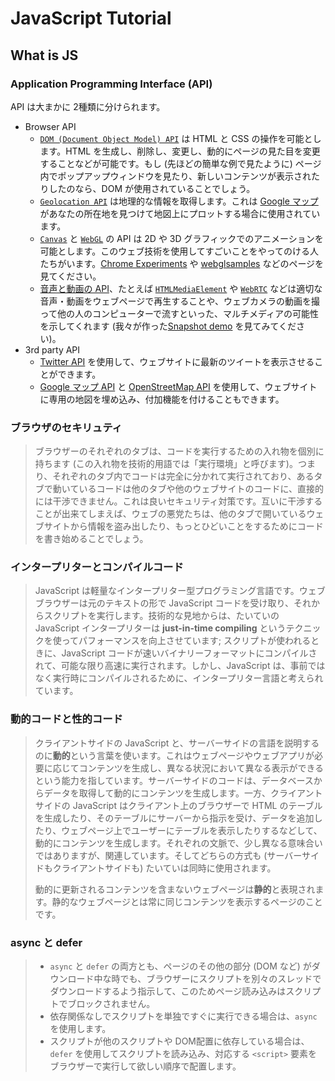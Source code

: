 # JavaScript Tutorial

## What is JS

### Application Programming Interface (API)

API は大まかに 2種類に分けられます。

- Browser API
  - [`DOM (Document Object Model) API`](https://developer.mozilla.org/ja/docs/Web/API/Document_Object_Model) は HTML と CSS の操作を可能とします。HTML を生成し、削除し、変更し、動的にページの見た目を変更することなどが可能です。もし (先ほどの簡単な例で見たように) ページ内でポップアップウィンドウを見たり、新しいコンテンツが表示されたりしたのなら、DOM が使用されていることでしょう。
  - [`Geolocation API`](https://developer.mozilla.org/ja/docs/Web/API/Geolocation) は地理的な情報を取得します。これは [Google マップ](https://www.google.com/maps)があなたの所在地を見つけて地図上にプロットする場合に使用されています。
  - [`Canvas`](https://developer.mozilla.org/ja/docs/Web/API/Canvas_API) と [`WebGL`](https://developer.mozilla.org/ja/docs/Web/API/WebGL_API) の API は 2D や 3D グラフィックでのアニメーションを可能とします。このウェブ技術を使用してすごいことをやってのける人たちがいます。[Chrome Experiments](https://www.chromeexperiments.com/webgl) や [webglsamples](https://webglsamples.org/) などのページを見てください。
  - [音声と動画の API](https://developer.mozilla.org/ja/docs/Web/Apps/Fundamentals/Audio_and_video_delivery)、たとえば [`HTMLMediaElement`](https://developer.mozilla.org/ja/docs/Web/API/HTMLMediaElement) や [`WebRTC`](https://developer.mozilla.org/ja/docs/Web/API/WebRTC_API) などは適切な音声・動画をウェブページで再生することや、ウェブカメラの動画を撮って他の人のコンピューターで流すといった、マルチメディアの可能性を示してくれます (我々が作った[Snapshot demo](http://chrisdavidmills.github.io/snapshot/) を見てみてください)。
- 3rd party API
  - [Twitter API](https://dev.twitter.com/overview/documentation) を使用して、ウェブサイトに最新のツイートを表示させることができます。
  - [Google マップ API](https://developers.google.com/maps/) と [OpenStreetMap API](https://wiki.openstreetmap.org/wiki/API) を使用して、ウェブサイトに専用の地図を埋め込み、付加機能を付けることもできます。

### ブラウザのセキリュティ

> ブラウザーのそれぞれのタブは、コードを実行するための入れ物を個別に持ちます (この入れ物を技術的用語では「実行環境」と呼びます)。つまり、それぞれのタブ内でコードは完全に分かれて実行されており、あるタブで動いているコードは他のタブや他のウェブサイトのコードに、直接的には干渉できません。これは良いセキュリティ対策です。互いに干渉することが出来てしまえば、ウェブの悪党たちは、他のタブで開いているウェブサイトから情報を盗み出したり、もっとひどいことをするためにコードを書き始めることでしょう。

### インタープリターとコンパイルコード

> JavaScript は軽量なインタープリター型プログラミング言語です。ウェブブラウザーは元のテキストの形で JavaScript コードを受け取り、それからスクリプトを実行します。技術的な見地からは、たいていの JavaScript インタープリターは **just-in-time compiling** というテクニックを使ってパフォーマンスを向上させています; スクリプトが使われるときに、JavaScript コードが速いバイナリーフォーマットにコンパイルされて、可能な限り高速に実行されます。しかし、JavaScript は、事前ではなく実行時にコンパイルされるために、インタープリター言語と考えられています。

### 動的コードと性的コード

> クライアントサイドの JavaScript と、サーバーサイドの言語を説明するのに**動的**という言葉を使います。これはウェブページやウェブアプリが必要に応じてコンテンツを生成し、異なる状況において異なる表示ができるという能力を指しています。サーバーサイドのコードは、データベースからデータを取得して動的にコンテンツを生成します。一方、クライアントサイドの JavaScript はクライアント上のブラウザーで HTML のテーブルを生成したり、そのテーブルにサーバーから指示を受け、データを追加したり、ウェブページ上でユーザーにテーブルを表示したりするなどして、動的にコンテンツを生成します。それぞれの文脈で、少し異なる意味合いではありますが、関連しています。そしてどちらの方式も (サーバーサイドもクライアントサイドも) たいていは同時に使用されます。
>
> 動的に更新されるコンテンツを含まないウェブページは**静的**と表現されます。静的なウェブページとは常に同じコンテンツを表示するページのことです。

### async と defer

> - `async` と `defer` の両方とも、ページのその他の部分 (DOM など) がダウンロード中な時でも、ブラウザーにスクリプトを別々のスレッドでダウンロードするよう指示して、このためページ読み込みはスクリプトでブロックされません。
> - 依存関係なしでスクリプトを単独ですぐに実行できる場合は、`async` を使用します。
> - スクリプトが他のスクリプトや DOM配置に依存している場合は、`defer` を使用してスクリプトを読み込み、対応する `<script>` 要素をブラウザーで実行して欲しい順序で配置します。

